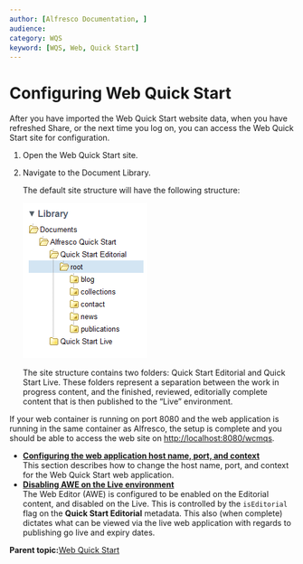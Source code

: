 ```yaml
---
author: [Alfresco Documentation, ]
audience: 
category: WQS
keyword: [WQS, Web, Quick Start]
---
```


# Configuring Web Quick Start

After you have imported the Web Quick Start website data, when you have refreshed Share, or the next time you log on, you can access the Web Quick Start site for configuration.

1.  Open the Web Quick Start site.

2.  Navigate to the Document Library.

    The default site structure will have the following structure:

    ![](../images/WQS-doclib-structure.png)

    The site structure contains two folders: Quick Start Editorial and Quick Start Live. These folders represent a separation between the work in progress content, and the finished, reviewed, editorially complete content that is then published to the “Live” environment.


If your web container is running on port 8080 and the web application is running in the same container as Alfresco, the setup is complete and you should be able to access the web site on [http://localhost:8080/wcmqs](http://localhost:8080/wcmqs).

-   **[Configuring the web application host name, port, and context](../tasks/WQS-config-single-app.md)**  
This section describes how to change the host name, port, and context for the Web Quick Start web application.
-   **[Disabling AWE on the Live environment](../tasks/WQS-config-AWE-disable.md)**  
The Web Editor \(AWE\) is configured to be enabled on the Editorial content, and disabled on the Live. This is controlled by the `isEditorial` flag on the **Quick Start Editorial** metadata. This also \(when complete\) dictates what can be viewed via the live web application with regards to publishing go live and expiry dates.

**Parent topic:**[Web Quick Start](../concepts/WQS-intro.md)

